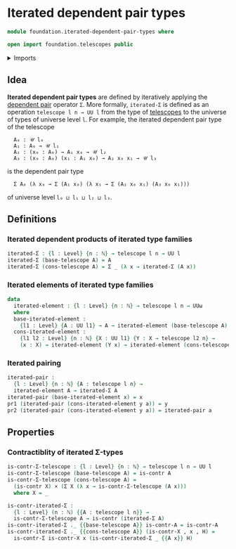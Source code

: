 # Iterated dependent pair types

```agda
module foundation.iterated-dependent-pair-types where

open import foundation.telescopes public
```

<details><summary>Imports</summary>

```agda
open import elementary-number-theory.natural-numbers

open import foundation.dependent-pair-types
open import foundation.universe-levels

open import foundation-core.cartesian-product-types
open import foundation-core.contractible-types
```

</details>

## Idea

**Iterated dependent pair types** are defined by iteratively applying the
[dependent pair](foundation.dependent-pair-types.md) operator `Σ`. More
formally, `iterated-Σ` is defined as an operation `telescope l n → UU l` from
the type of [telescopes](foundation.telescopes.md) to the universe of types of
universe level `l`. For example, the iterated dependent pair type of the
telescope

```text
  A₀ : 𝒰 l₀
  A₁ : A₀ → 𝒰 l₁
  A₂ : (x₀ : A₀) → A₁ x₀ → 𝒰 l₂
  A₃ : (x₀ : A₀) (x₁ : A₁ x₀) → A₂ x₀ x₁ → 𝒰 l₃
```

is the dependent pair type

```text
  Σ A₀ (λ x₀ → Σ (A₁ x₀) (λ x₁ → Σ (A₂ x₀ x₁) (A₃ x₀ x₁)))
```

of universe level `l₀ ⊔ l₁ ⊔ l₂ ⊔ l₃`.

## Definitions

### Iterated dependent products of iterated type families

```agda
iterated-Σ : {l : Level} {n : ℕ} → telescope l n → UU l
iterated-Σ (base-telescope A) = A
iterated-Σ (cons-telescope A) = Σ _ (λ x → iterated-Σ (A x))
```

### Iterated elements of iterated type families

```agda
data
  iterated-element : {l : Level} {n : ℕ} → telescope l n → UUω
  where
  base-iterated-element :
    {l1 : Level} {A : UU l1} → A → iterated-element (base-telescope A)
  cons-iterated-element :
    {l1 l2 : Level} {n : ℕ} {X : UU l1} {Y : X → telescope l2 n} →
    (x : X) → iterated-element (Y x) → iterated-element (cons-telescope Y)
```

### Iterated pairing

```agda
iterated-pair :
  {l : Level} {n : ℕ} {A : telescope l n} →
  iterated-element A → iterated-Σ A
iterated-pair (base-iterated-element x) = x
pr1 (iterated-pair (cons-iterated-element y a)) = y
pr2 (iterated-pair (cons-iterated-element y a)) = iterated-pair a
```

## Properties

### Contractiblity of iterated Σ-types

```agda
is-contr-Σ-telescope : {l : Level} {n : ℕ} → telescope l n → UU l
is-contr-Σ-telescope (base-telescope A) = is-contr A
is-contr-Σ-telescope (cons-telescope A) =
  (is-contr X) × (Σ X (λ x → is-contr-Σ-telescope (A x)))
  where X = _

is-contr-iterated-Σ :
  {l : Level} (n : ℕ) {{A : telescope l n}} →
  is-contr-Σ-telescope A → is-contr (iterated-Σ A)
is-contr-iterated-Σ ._ {{base-telescope A}} is-contr-A = is-contr-A
is-contr-iterated-Σ ._ {{cons-telescope A}} (is-contr-X , x , H) =
  is-contr-Σ is-contr-X x (is-contr-iterated-Σ _ {{A x}} H)
```
